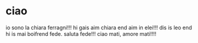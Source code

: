 # ciao
io sono la chiara ferragni!!! hi gais aim chiara end aim in elei!!! dis is leo end hi is mai boifrend fede. saluta fede!!! ciao mati, amore mati!!!!
